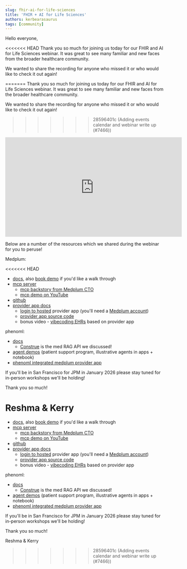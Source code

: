 ```yaml
---
slug: fhir-ai-for-life-sciences
title: 'FHIR + AI for Life Sciences'
authors: kerbearasaurus
tags: [community]
---
```


Hello everyone,

<<<<<<< HEAD
Thank you so much for joining us today for our FHIR and AI for Life Sciences webinar. It was great to see many familiar and new faces from the broader healthcare community.

We wanted to share the recording for anyone who missed it or who would like to check it out again!

<!-- truncate -->
=======
Thank you so much for joining us today for our FHIR and AI for Life Sciences webinar. It was great to see many familiar and new faces from the broader healthcare community. 

We wanted to share the recording for anyone who missed it or who would like to check it out again! 
>>>>>>> 28596401c (Adding events calendar and webinar write up (#7466))

<iframe width="560" height="315" src="https://www.youtube.com/embed/akAtxHFPrX8" title="FHIR + AI for Life Sciences Webinar" frameborder="0" allow="accelerometer; autoplay; clipboard-write; encrypted-media; gyroscope; picture-in-picture; web-share" allowfullscreen></iframe>

Below are a number of the resources which we shared during the webinar for you to peruse!

Medplum:

<<<<<<< HEAD
- [docs](/docs), also [book demo](https://cal.com/medplum/30min) if you'd like a walk through
- [mcp server](/docs/ai/mcp)
  - [mcp backstory from Medplum CTO](/blog/unlocking-healthcare-ai-medplum-support-mcp)
  - [mcp demo on YouTube](https://youtu.be/y3gD7TQ-SM8)
- [github](https://github.com/medplum/medplum)
- [provider app docs](/docs/provider)
  - [login to hosted](https://provider.medplum.com/) provider app (you'll need a [Medplum account](/docs/tutorials/register))
  - [provider app source code](https://github.com/medplum/medplum-provider)
  - bonus video - [vibecoding EHRs](https://youtu.be/ZbxVopl8McI) based on provider app

phenoml:

- [docs](https://developer.pheno.ml/)
  - [Construe](https://developer.pheno.ml/docs/medical-codes) is the med RAG API we discussed!
- [agent demos](https://github.com/PhenoML/phenoml-demos) (patient support program, illustrative agents in apps + notebook)
- [phenoml integrated medplum provider app](https://github.com/PhenoML/medplum-provider-lang2fhir)

If you'll be in San Francisco for JPM in January 2026 please stay tuned for in-person workshops we'll be holding!

Thank you so much!

Reshma & Kerry
=======
- [docs](/docs), also [book demo](https://cal.com/medplum/30min) if you'd like a walk through  
- [mcp server](/docs/ai/mcp)  
  - [mcp backstory from Medplum CTO](/blog/unlocking-healthcare-ai-medplum-support-mcp)  
  - [mcp demo on YouTube](https://youtu.be/y3gD7TQ-SM8)  
- [github](https://github.com/medplum/medplum)  
- [provider app docs](/docs/provider)  
  - [login to hosted](https://provider.medplum.com/) provider app (you'll need a [Medplum account](/docs/tutorials/register))  
  - [provider app source code](https://github.com/medplum/medplum-provider)  
  - bonus video - [vibecoding EHRs](https://youtu.be/ZbxVopl8McI) based on provider app


phenoml:

- [docs](https://developer.pheno.ml/)  
  - [Construe](https://developer.pheno.ml/docs/medical-codes) is the med RAG API we discussed!  
- [agent demos](https://github.com/PhenoML/phenoml-demos) (patient support program, illustrative agents in apps + notebook)  
- [phenoml integrated medplum provider app](https://github.com/PhenoML/medplum-provider-lang2fhir)

If you'll be in San Francisco for JPM in January 2026 please stay tuned for in-person workshops we'll be holding! 

Thank you so much!

Reshma & Kerry
>>>>>>> 28596401c (Adding events calendar and webinar write up (#7466))
